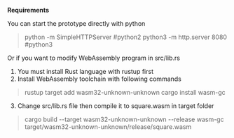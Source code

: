  **Requirements**

You can start the prototype directly with python
> python -m SimpleHTTPServer #python2
> python3 -m http.server 8080 #python3

Or if you want to modify WebAssembly program in src/lib.rs
 1. You must install Rust language with rustup first
 2. Install WebAssembly toolchain with following commands

> rustup target add wasm32-unknown-unknown
> cargo install wasm-gc

 3. Change src/lib.rs file then compile it to square.wasm in target folder

> cargo build --target wasm32-unknown-unknown --release wasm-gc
> target/wasm32-unknown-unknown/release/square.wasm
